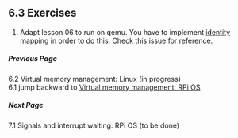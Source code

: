 <!--
/*
 * SPDX-FileCopyrightText: 2018 Sergey Matyukevich <s.matyukevich@gmail.com>
 *
 * SPDX-License-Identifier: MIT
 */
-->
## 6.3 Exercises

1. Adapt lesson 06 to run on qemu. You have to implement [identity mapping](https://wiki.osdev.org/Identity_Paging) in order to do this. Check [this](https://github.com/s-matyukevich/raspberry-pi-os/issues/8) issue for reference.

##### Previous Page

6.2 Virtual memory management: Linux (in progress)  
6.1 jump backward to [Virtual memory management: RPi OS](../../docs/lesson06/rpi-os.md)  

##### Next Page

7.1 Signals and interrupt waiting: RPi OS (to be done)
